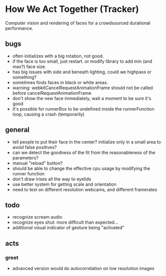 # How We Act Together (Tracker)

Computer vision and rendering of faces for a crowdsourced durational performance.

## bugs

  - often initializes with a big rotation, not good.
  - if the face is too small, just restart. or modify library to add min (and max?) face size.
  - has big issues with side and beneath lighting, could we highpass or something?
  - sometimes finds faces in black or white areas.
  - warning: webkitCancelRequestAnimationFrame should not be called before cancelRequestAnimationFrame
  - don't show the new face immediately, wait a moment to be sure it's good
  - it's possible for runnerBox to be undefined inside the runnerFunction loop, causing a crash (temporarily)

## general

  - tell people to put their face in the center? initialize only in a small area to avoid false positives?
  - can we detect the goodness of the fit from the reasonableness of the parameters?
  - manual "reload" button?
  - should be able to change the effective cpu usage by modifying the runner function
  - don't draw irises all the way to eyelids
  - use better system for getting scale and orientation
  - need to test on different resolution webcams, and different framerates

## todo

  - recognize scream audio
  - recognize eyes shut: more difficult than expected...
  - additional visual indicator of gesture being "activated"

## acts

### greet

  - advanced version would do autocorrelation on low resolution images